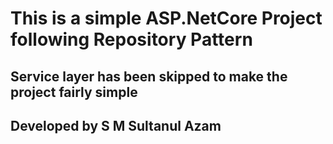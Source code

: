 # This is a simple ASP.NetCore Project following Repository Pattern
## Service layer has been skipped to make the project fairly simple
## Developed by S M Sultanul Azam